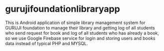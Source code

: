 # gurujifoundationlibraryapp
This is Android application of simple library management system for GURUJI foundation to manage their library and getting log of all students who send request for book and log of all students who has already a book, so we use Google Firebase service for login and storing users and books data instead of typical PHP and MYSQL.
